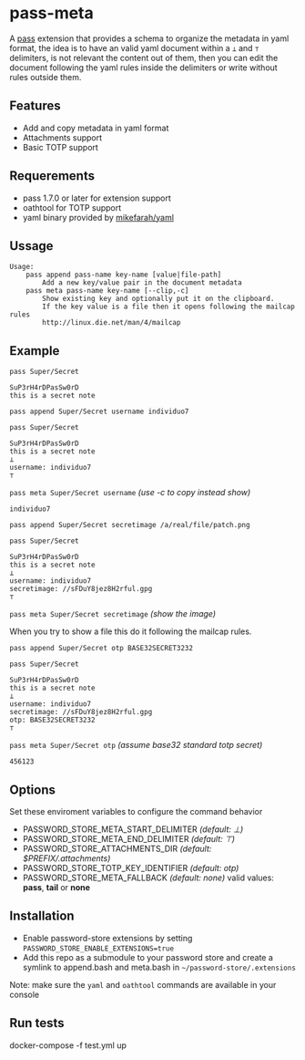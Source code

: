 # pass-meta

A [pass](https://www.passwordstore.org/) extension that provides a schema to organize the metadata in yaml format, the idea is to have an valid yaml document within a `⊥` and `⊤` delimiters, is not relevant the content out of them, then you can edit the document following the yaml rules inside the delimiters or write without rules outside them.

## Features

  - Add and copy metadata in yaml format
  - Attachments support
  - Basic TOTP support

## Requerements

  - pass 1.7.0 or later for extension support
  - oathtool for TOTP support
  - yaml binary provided by [mikefarah/yaml](https://github.com/mikefarah/yaml)

## Ussage

```
Usage:
    pass append pass-name key-name [value|file-path]
        Add a new key/value pair in the document metadata
    pass meta pass-name key-name [--clip,-c]
        Show existing key and optionally put it on the clipboard.
        If the key value is a file then it opens following the mailcap rules
        http://linux.die.net/man/4/mailcap
```

## Example

`pass Super/Secret`

```
SuP3rH4rDPasSw0rD
this is a secret note
```

`pass append Super/Secret username individuo7`

`pass Super/Secret`

```
SuP3rH4rDPasSw0rD
this is a secret note
⊥
username: individuo7
⊤
```

`pass meta Super/Secret username`  _(use -c to copy instead show)_

```
individuo7
```

`pass append Super/Secret secretimage /a/real/file/patch.png`

`pass Super/Secret`

```
SuP3rH4rDPasSw0rD
this is a secret note
⊥
username: individuo7
secretimage: //sFDuY8jez8H2rful.gpg
⊤
```

`pass meta Super/Secret secretimage` _(show the image)_

When you try to show a file this do it following the mailcap rules.

`pass append Super/Secret otp BASE32SECRET3232`

`pass Super/Secret`

```
SuP3rH4rDPasSw0rD
this is a secret note
⊥
username: individuo7
secretimage: //sFDuY8jez8H2rful.gpg
otp: BASE32SECRET3232
⊤
```

`pass meta Super/Secret otp` _(assume base32 standard totp secret)_

```
456123
```

## Options

Set these enviroment variables to configure the command behavior

- PASSWORD_STORE_META_START_DELIMITER _(default: ⊥)_
- PASSWORD_STORE_META_END_DELIMITER _(default: ⊤)_
- PASSWORD_STORE_ATTACHMENTS_DIR _(default: $PREFIX/.attachments)_
- PASSWORD_STORE_TOTP_KEY_IDENTIFIER _(default: otp)_
- PASSWORD_STORE_META_FALLBACK _(default: none)_ valid values: **pass**, **tail** or **none**

## Installation
- Enable password-store extensions by setting `PASSWORD_STORE_ENABLE_EXTENSIONS=true`
- Add this repo as a submodule to your password store and create a symlink to append.bash and meta.bash in `~/password-store/.extensions`

Note: make sure the `yaml` and `oathtool` commands are available in your console


## Run tests

docker-compose -f test.yml up

